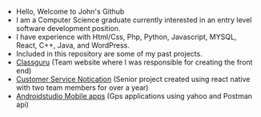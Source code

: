 - Hello, Welcome to John's Github
- I am a Computer Science graduate currently interested in an entry level software development position. 
- I have experience with Html/Css, Php, Python, Javascript, MYSQL, React, C++, Java, and WordPress. 
- Included in this repository are some of my past projects. 
- [Classguru](https://classguru.org) (Team website where I was responsible for creating the front end)
- [Customer Service Notication](https://www.youtube.com/watch?v=vdqwqtHYdNs) (Senior project created using react native with two team members for over a year)
- [Androidstudio Mobile apps](https://youtu.be/98NxDlQHGuQ) (Gps applications using yahoo and Postman api) 

<!---
johncharles2016/johncharles2016 is a ✨ special ✨ repository because its `README.md` (this file) appears on your GitHub profile.
You can click the Preview link to take a look at your changes.
--->
